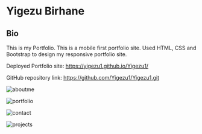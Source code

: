 # Yigezu Birhane
## Bio
This is my Portfolio. This is a mobile first portfolio site. Used HTML, CSS and Bootstrap to design my responsive portfolio site.

Deployed Portfolio site: https://yigezu1.github.io/Yigezu1/

GitHub repository link: https://github.com/Yigezu1/Yigezu1.git

![aboutme](https://user-images.githubusercontent.com/42190239/95386483-628a3d00-08bd-11eb-95e1-5e2c0f801cc2.PNG)

![portfolio](https://user-images.githubusercontent.com/42190239/95387566-e3960400-08be-11eb-8a34-2b9d65b23445.PNG)

![contact](https://user-images.githubusercontent.com/42190239/95387592-ef81c600-08be-11eb-8934-196dbb1a9a9f.PNG)

![projects](https://user-images.githubusercontent.com/42190239/95386726-b9901200-08bd-11eb-87f2-37a1074db8a7.PNG)
